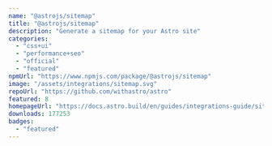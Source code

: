 ```yaml
---
name: "@astrojs/sitemap"
title: "@astrojs/sitemap"
description: "Generate a sitemap for your Astro site"
categories:
  - "css+ui"
  - "performance+seo"
  - "official"
  - "featured"
npmUrl: "https://www.npmjs.com/package/@astrojs/sitemap"
image: "/assets/integrations/sitemap.svg"
repoUrl: "https://github.com/withastro/astro"
featured: 8
homepageUrl: "https://docs.astro.build/en/guides/integrations-guide/sitemap/"
downloads: 177253
badges:
  - "featured"
---
```

